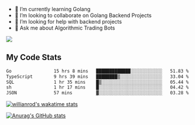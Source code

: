 
- 🌱 I’m currently learning Golang
- 👯 I’m looking to collaborate on Golang Backend Projects
- 🤔 I’m looking for help with backend projects
- 💬 Ask me about Algorithmic Trading Bots

![](https://github-profile-trophy.vercel.app/?username=kevinbarrero)

## My Code Stats

<!--START_SECTION:waka-->

```txt
Go                15 hrs 8 mins   █████████████░░░░░░░░░░░░   51.83 %
TypeScript        9 hrs 39 mins   ████████▒░░░░░░░░░░░░░░░░   33.04 %
SQL               1 hr 35 mins    █▒░░░░░░░░░░░░░░░░░░░░░░░   05.44 %
sh                1 hr 17 mins    █░░░░░░░░░░░░░░░░░░░░░░░░   04.42 %
JSON              57 mins         ▓░░░░░░░░░░░░░░░░░░░░░░░░   03.28 %
```

<!--END_SECTION:waka-->

[![willianrod's wakatime stats](https://github-readme-stats.vercel.app/api/wakatime?username=holdandup&layout=compact&theme=react&custom_title=Wakatime%20All%20Time%20Stats&langs_count=8)](https://github.com/anuraghazra/github-readme-stats)

[![Anurag's GitHub stats](https://github-readme-stats.vercel.app/api?username=Kevinbarrero)](https://github.com/anuraghazra/github-readme-stats)




